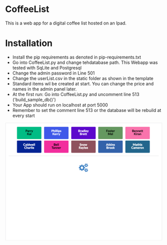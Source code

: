 # CoffeeList
This is a web app for a digital coffee list hosted on an Ipad.

# Installation

* Install the pip requirements as denoted in pip-requirements.txt
* Go into CoffeeList.py and change tehdatabase path. This Webapp was tested with SqLite and Postgresql
* Change the admin password in Line 501
* Change the userList.csv in the static folder as shown in the template
* Standard items wil be created at start. You can change the price and names in the admin panel later.
* At the first run: Go into CoffeeList.py and uncomment line 513 ('build_sample_db()')
* Your App should run on localhost at port 5000
* Remember to set the comment line 513 or the database will be rebuild at every start

![alt tag](https://raw.githubusercontent.com/duscheln/CoffeeList/master/screenshots/1.png)
